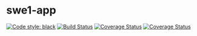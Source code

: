 # swe1-app
[![Code style: black](https://img.shields.io/badge/code%20style-black-000000.svg)](https://github.com/psf/black)
[![Build Status](https://app.travis-ci.com/ShardhaKoul/swe1-app.svg?branch=main)](https://app.travis-ci.com/ShardhaKoul/swe1-app)
[![Coverage Status](https://coveralls.io/repos/github/ShardhaKoul/coveralls-python/badge.svg?branch=master)](https://coveralls.io/github/Shardhakoul/coveralls-python?branch=master)
[![Coverage Status](https://coveralls.io/github/Shardhakoul/swe1-app/coveralls-python/badge.svg?branch=master)](https://coveralls.io/github/Shardhakoul/swe1-app/coveralls-python?branch=master)

